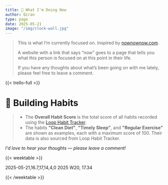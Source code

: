 ```yaml
---
title: 🧭 What I'm Doing Now
author: Qiran
type: page
date: 2025-05-21
image: "/img/clock-wall.jpg"
---
```

> This is what I’m currently focused on. Inspired by [nownownow.com](https://nownownow.com/about).
>
> A website with a link that says “now” goes to a page that tells you what this person is focused on at this point in their life.
>
> If you have any thoughts about what’s been going on with me lately, please feel free to leave a comment.

{{< trello-full >}}

# 🌳 Building Habits

> - The **Overall Habit Score** is the total score of all habits recorded using the [Loop Habit Tracker](https://loophabits.org/).
> - The habits **"Clean Diet"**, **"Timely Sleep"**, and **"Regular Exercise"** are shown as examples, each with a maximum score of 100. Their data is also sourced from Loop Habit Tracker.

*I'd love to hear your thoughts — please leave a comment!*

{{< weektable >}}

2025-05-21,16.7,17,14,4,0
2025 W20, 17.34

{{< /weektable >}}
